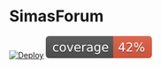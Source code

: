 # SimasForum

[![Deploy](https://github.com/andreantolis11/SimasForum/actions/workflows/dpl.yml/badge.svg?branch=main)](https://github.com/andreantolis11/SimasForum/actions/workflows/dpl.yml)
![Coverage](.github/badges/jacoco.svg)
